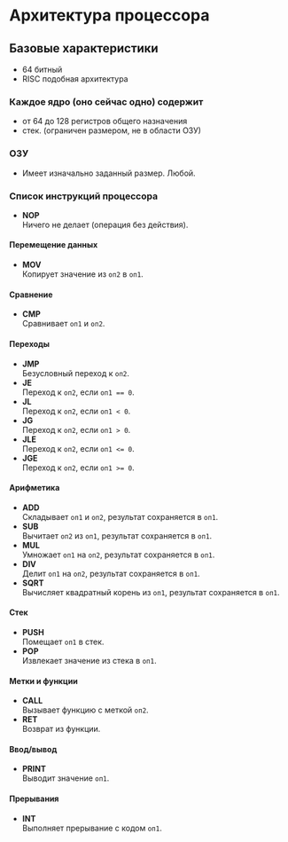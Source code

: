 # Архитектура процессора

## Базовые характеристики

* 64 битный
* RISC подобная архитектура

### Каждое ядро (оно сейчас одно) содержит

* от 64 до 128 регистров общего назначения
* стек. (ограничен размером, не в области ОЗУ)

### ОЗУ

* Имеет изначально заданный размер. Любой.

### Список инструкций процессора

* **NOP**  
  Ничего не делает (операция без действия).

#### Перемещение данных

* **MOV**  
  Копирует значение из `оп2` в `оп1`.

#### Сравнение

* **CMP**  
  Сравнивает `оп1` и `оп2`.

#### Переходы

* **JMP**  
  Безусловный переход к `оп2`.
* **JE**  
  Переход к `оп2`, если `оп1 == 0`.
* **JL**  
  Переход к `оп2`, если `оп1 < 0`.
* **JG**  
  Переход к `оп2`, если `оп1 > 0`.
* **JLE**  
  Переход к `оп2`, если `оп1 <= 0`.
* **JGE**  
  Переход к `оп2`, если `оп1 >= 0`.

#### Арифметика

* **ADD**  
  Складывает `оп1` и `оп2`, результат сохраняется в `оп1`.
* **SUB**  
  Вычитает `оп2` из `оп1`, результат сохраняется в `оп1`.
* **MUL**  
  Умножает `оп1` на `оп2`, результат сохраняется в `оп1`.
* **DIV**  
  Делит `оп1` на `оп2`, результат сохраняется в `оп1`.
* **SQRT**  
  Вычисляет квадратный корень из `оп1`, результат сохраняется в `оп1`.

#### Стек

* **PUSH**  
  Помещает `оп1` в стек.
* **POP**  
  Извлекает значение из стека в `оп1`.

#### Метки и функции

* **CALL**  
  Вызывает функцию с меткой `оп2`.
* **RET**  
  Возврат из функции.

#### Ввод/вывод

* **PRINT**  
  Выводит значение `оп1`.

#### Прерывания

* **INT**  
  Выполняет прерывание с кодом `оп1`.
